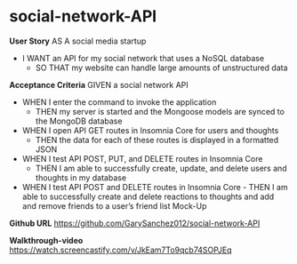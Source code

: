 # social-network-API

**User Story**
AS A social media startup
- I WANT an API for my social network that uses a NoSQL database
    - SO THAT my website can handle large amounts of unstructured data

**Acceptance Criteria**
GIVEN a social network API

- WHEN I enter the command to invoke the application
  - THEN my server is started and the Mongoose models are synced to the MongoDB database
- WHEN I open API GET routes in Insomnia Core for users and thoughts
  - THEN the data for each of these routes is displayed in a formatted JSON
- WHEN I test API POST, PUT, and DELETE routes in Insomnia Core
  - THEN I am able to successfully create, update, and delete users and thoughts in my database
- WHEN I test API POST and DELETE routes in Insomnia Core - THEN I am able to successfully create and delete reactions to thoughts and add and remove friends to a user’s friend list
  Mock-Up

**Github URL**
https://github.com/GarySanchez012/social-network-API

**Walkthrough-video**
https://watch.screencastify.com/v/JkEam7To9qcb74SOPJEq